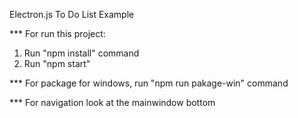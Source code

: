 Electron.js To Do List Example

\*\*\* For run this project:

1. Run "npm install" command
2. Run "npm start"

\*\*\* For package for windows, run "npm run pakage-win" command

\*\*\* For navigation look at the mainwindow bottom

